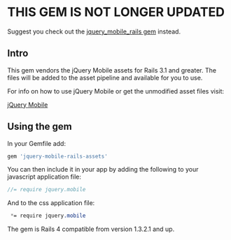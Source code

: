 # THIS GEM IS NOT LONGER UPDATED

Suggest you check out the [jquery_mobile_rails gem](https://rubygems.org/gems/jquery_mobile_rails) instead.

## Intro

This gem vendors the jQuery Mobile assets for Rails 3.1 and greater.
The files will be added to the asset pipeline and available for you to use.

For info on how to use jQuery Mobile or get the unmodified asset files visit:

[jQuery Mobile](http://jquerymobile.com/)

## Using the gem

In your Gemfile add:

```ruby
gem 'jquery-mobile-rails-assets'
```

You can then include it in your app by adding the following to your javascript application file:

```javascript
//= require jquery.mobile
```

And to the css application file:

```css
 *= require jquery.mobile
```

The gem is Rails 4 compatible from version 1.3.2.1 and up.
